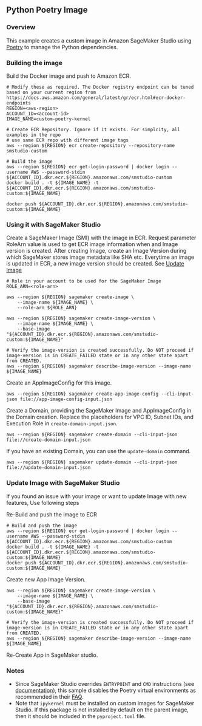 ## Python Poetry Image

### Overview

This example creates a custom image in Amazon SageMaker Studio using [Poetry](https://python-poetry.org/) to manage the Python dependencies.

### Building the image

Build the Docker image and push to Amazon ECR.
```
# Modify these as required. The Docker registry endpoint can be tuned based on your current region from https://docs.aws.amazon.com/general/latest/gr/ecr.html#ecr-docker-endpoints
REGION=<aws-region>
ACCOUNT_ID=<account-id>
IMAGE_NAME=custom-poetry-kernel

# Create ECR Repository. Ignore if it exists. For simplcity, all examples in the repo
# use same ECR repo with different image tags
aws --region ${REGION} ecr create-repository --repository-name smstudio-custom

# Build the image
aws --region ${REGION} ecr get-login-password | docker login --username AWS --password-stdin ${ACCOUNT_ID}.dkr.ecr.${REGION}.amazonaws.com/smstudio-custom
docker build . -t ${IMAGE_NAME} -t ${ACCOUNT_ID}.dkr.ecr.${REGION}.amazonaws.com/smstudio-custom:${IMAGE_NAME}

docker push ${ACCOUNT_ID}.dkr.ecr.${REGION}.amazonaws.com/smstudio-custom:${IMAGE_NAME}
```

### Using it with SageMaker Studio

Create a SageMaker Image (SMI) with the image in ECR. Request parameter RoleArn value is used to get
ECR image information when and Image version is created. After creating Image, create an Image Version during which 
SageMaker stores image metadata like SHA etc. Everytime an image is updated in ECR, a new image version should be created.
See [Update Image](#updating-image-with-sageMaker-studio)

```
# Role in your account to be used for the SageMaker Image
ROLE_ARN=<role-arn>

aws --region ${REGION} sagemaker create-image \
    --image-name ${IMAGE_NAME} \
    --role-arn ${ROLE_ARN}

aws --region ${REGION} sagemaker create-image-version \
    --image-name ${IMAGE_NAME} \
    --base-image "${ACCOUNT_ID}.dkr.ecr.${REGION}.amazonaws.com/smstudio-custom:${IMAGE_NAME}"

# Verify the image-version is created successfully. Do NOT proceed if image-version is in CREATE_FAILED state or in any other state apart from CREATED.
aws --region ${REGION} sagemaker describe-image-version --image-name ${IMAGE_NAME}
```

Create an AppImageConfig for this image.

```
aws --region ${REGION} sagemaker create-app-image-config --cli-input-json file://app-image-config-input.json

```

Create a Domain, providing the SageMaker Image and AppImageConfig in the Domain creation. Replace the placeholders for VPC ID, Subnet IDs, and Execution Role in `create-domain-input.json`.

```
aws --region ${REGION} sagemaker create-domain --cli-input-json file://create-domain-input.json
```

If you have an existing Domain, you can use the `update-domain` command.

```
aws --region ${REGION} sagemaker update-domain --cli-input-json file://update-domain-input.json
```

### Update Image with SageMaker Studio
If you found an issue with your image or want to update Image with new features, Use following steps

Re-Build and push the image to ECR

```
# Build and push the image
aws --region ${REGION} ecr get-login-password | docker login --username AWS --password-stdin ${ACCOUNT_ID}.dkr.ecr.${REGION}.amazonaws.com/smstudio-custom
docker build . -t ${IMAGE_NAME} -t ${ACCOUNT_ID}.dkr.ecr.${REGION}.amazonaws.com/smstudio-custom:${IMAGE_NAME}
docker push ${ACCOUNT_ID}.dkr.ecr.${REGION}.amazonaws.com/smstudio-custom:${IMAGE_NAME}
```


Create new App Image Version.
```
aws --region ${REGION} sagemaker create-image-version \
    --image-name ${IMAGE_NAME} \
    --base-image "${ACCOUNT_ID}.dkr.ecr.${REGION}.amazonaws.com/smstudio-custom:${IMAGE_NAME}"

# Verify the image-version is created successfully. Do NOT proceed if image-version is in CREATE_FAILED state or in any other state apart from CREATED.
aws --region ${REGION} sagemaker describe-image-version --image-name ${IMAGE_NAME}
```


Re-Create App in SageMaker studio. 

### Notes

* Since SageMaker Studio overrides `ENTRYPOINT` and `CMD` instructions (see [documentation](https://docs.aws.amazon.com/sagemaker/latest/dg/studio-byoi-specs.html)), this sample disables the Poetry virtual environments as recommended in their [FAQ](https://python-poetry.org/docs/faq/#i-dont-want-poetry-to-manage-my-virtual-environments-can-i-disable-it). 
* Note that `ipykernel` must be installed on custom images for SageMaker Studio. If this package is not installed by default on the parent image, then it should be included in the `pyproject.toml` file. 
